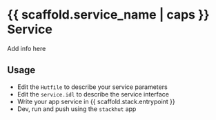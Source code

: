 # {{ scaffold.service_name | caps }} Service

Add info here

## Usage
* Edit the `Hutfile` to describe your service parameters
* Edit the `service.idl` to describe the service interface
* Write your app service in {{ scaffold.stack.entrypoint }}
* Dev, run and push using the `stackhut` app
